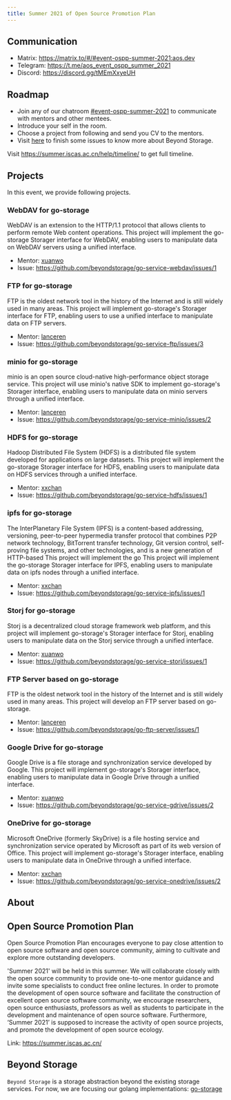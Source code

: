 ```yaml
---
title: Summer 2021 of Open Source Promotion Plan
---
```


## Communication

- Matrix: <https://matrix.to/#/#event-ospp-summer-2021:aos.dev>
- Telegram: <https://t.me/aos_event_ospp_summer_2021>
- Discord: <https://discord.gg/tMEmXxyeUH>

## Roadmap

- Join any of our chatroom [#event-ospp-summer-2021](https://matrix.to/#/#event-ospp-summer-2021:aos.dev) to communicate with mentors and other mentees.
- Introduce your self in the room.
- Choose a project from following and send you CV to the mentors.
- Visit [here](https://github.com/orgs/beyondstorage/projects/1?card_filter_query=label%3A%22help+wanted%22) to finish some issues to know more about Beyond Storage.

Visit <https://summer.iscas.ac.cn/help/timeline/> to get full timeline.

## Projects

In this event, we provide following projects.

### WebDAV for go-storage

WebDAV is an extension to the HTTP/1.1 protocol that allows clients to perform remote Web content operations. This project will implement the go-storage Storager interface for WebDAV, enabling users to manipulate data on WebDAV servers using a unified interface.

- Mentor: [xuanwo](https://matrix.to/#/@xuanwo:matrix.org)
- Issue: <https://github.com/beyondstorage/go-service-webdav/issues/1>

### FTP for go-storage

FTP is the oldest network tool in the history of the Internet and is still widely used in many areas. This project will implement go-storage's Storager interface for FTP, enabling users to use a unified interface to manipulate data on FTP servers.

- Mentor: [lanceren](https://matrix.to/#/@lanceren:matrix.org)
- Issue: <https://github.com/beyondstorage/go-service-ftp/issues/3>

### minio for go-storage

minio is an open source cloud-native high-performance object storage service. This project will use minio's native SDK to implement go-storage's Storager interface, enabling users to manipulate data on minio servers through a unified interface.

- Mentor: [lanceren](https://matrix.to/#/@lanceren:matrix.org)
- Issue: <https://github.com/beyondstorage/go-service-minio/issues/2>

### HDFS for go-storage

Hadoop Distributed File System (HDFS) is a distributed file system developed for applications on large datasets. This project will implement the go-storage Storager interface for HDFS, enabling users to manipulate data on HDFS services through a unified interface.

- Mentor: [xxchan](https://matrix.to/#/@xxchan:matrix.org)
- Issue: <https://github.com/beyondstorage/go-service-hdfs/issues/1>

### ipfs for go-storage

The InterPlanetary File System (IPFS) is a content-based addressing, versioning, peer-to-peer hypermedia transfer protocol that combines P2P network technology, BitTorrent transfer technology, Git version control, self-proving file systems, and other technologies, and is a new generation of HTTP-based This project will implement the go This project will implement the go-storage Storager interface for IPFS, enabling users to manipulate data on ipfs nodes through a unified interface.

- Mentor: [xxchan](https://matrix.to/#/@xxchan:matrix.org)
- Issue: <https://github.com/beyondstorage/go-service-ipfs/issues/1>

### Storj for go-storage

Storj is a decentralized cloud storage framework web platform, and this project will implement go-storage's Storager interface for Storj, enabling users to manipulate data on the Storj service through a unified interface.

- Mentor: [xuanwo](https://matrix.to/#/@xuanwo:matrix.org)
- Issue: <https://github.com/beyondstorage/go-service-storj/issues/1>

### FTP Server based on go-storage

FTP is the oldest network tool in the history of the Internet and is still widely used in many areas. This project will develop an FTP server based on go-storage.

- Mentor: [lanceren](https://matrix.to/#/@lanceren:matrix.org)
- Issue: <https://github.com/beyondstorage/go-ftp-server/issues/1>

### Google Drive for go-storage

Google Drive is a file storage and synchronization service developed by Google. 
This project will implement go-storage's Storager interface,
enabling users to manipulate data in Google Drive through a unified interface.

- Mentor: [xuanwo](https://matrix.to/#/@xuanwo:matrix.org)
- Issue: <https://github.com/beyondstorage/go-service-gdrive/issues/2>

### OneDrive for go-storage

Microsoft OneDrive (formerly SkyDrive) is a file hosting service and synchronization service operated
by Microsoft as part of its web version of Office.
This project will implement go-storage's Storager interface,
enabling users to manipulate data in OneDrive through a unified interface.

- Mentor: [xxchan](https://matrix.to/#/@xxchan:matrix.org)
- Issue: <https://github.com/beyondstorage/go-service-onedrive/issues/2>

## About

## Open Source Promotion Plan

Open Source Promotion Plan encourages everyone to pay close attention to open source software and open source community, aiming to cultivate and explore more outstanding developers.

'Summer 2021' will be held in this summer. We will collaborate closely with the open source community to provide one-to-one mentor guidance and invite some specialists to conduct free online lectures. In order to promote the development of open source software and facilitate the construction of excellent open source software community, we encourage researchers, open source enthusiasts, professors as well as students to participate in the development and maintenance of open source software. Furthermore, ‘Summer 2021’ is supposed to increase the activity of open source projects, and promote the development of open source ecology.

Link: <https://summer.iscas.ac.cn/>

## Beyond Storage

`Beyond Storage` is a storage abstraction beyond the existing storage services. For now, we are focusing our golang implementations: [go-storage](https://github.com/beyondstorage/go-storage)
